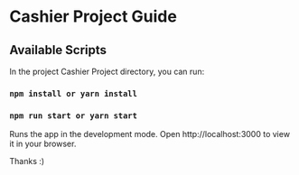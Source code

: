 # Cashier Project Guide

## Available Scripts

In the project Cashier Project directory, you can run:

### `npm install or yarn install`
### `npm run start or yarn start`

Runs the app in the development mode.
Open http://localhost:3000 to view it in your browser.


Thanks :)